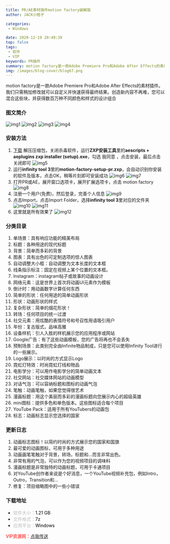 ```yaml
---
title: PR/AE素材插件motion factory破解版
author: JACK小桔子

categories: 
 - Windows

date: 2020-12-19 20:49:39
top: false
tags: 
 - 软件
 - VIP
keywords: PR插件
summary: motion factory是一款Adobe Premiere Pro和Adobe After Effects的素材插件。我们只需稍加修改就可以自定义并快速获得最终结果。创造新内容不再难，您可以混合这些块，并获得数百万种不同颜色和样式的设计组合
img: /images/blog-cover/blog67.png
---
```

motion factory是一款Adobe Premiere Pro和Adobe After Effects的素材插件。我们只需稍加修改就可以自定义并快速获得最终结果。创造新内容不再难，您可以混合这些块，并获得数百万种不同颜色和样式的设计组合

### 图文简介
![img1](/images/blog/blog67/img1.png "© JACK小桔子")
![img2](/images/blog/blog67/img2.png "© JACK小桔子")
![img3](/images/blog/blog67/img3.png "© JACK小桔子")
![img4](/images/blog/blog67/img4.png "© JACK小桔子")

### 安装方法
1. [下载](/2020/12/19/blog67/#下载地址) 解压压缩包，关闭杀毒软件，运行**ZXP安装工具**里的**aescripts + aeplugins zxp installer (setup).exe**，勾选 我同意 ，点击安装，最后点击关闭即可
![img5](/images/blog/blog67/img5.png "© JACK小桔子")
2. 运行**infinity tool 3**里的**motion-factory-setup-pr.zxp**，会自动识别你安装的软件及版本，点击OK，稍等片刻即可安装成功
![img6](/images/blog/blog67/img6.png "© JACK小桔子")
![img7](/images/blog/blog67/img7.png "© JACK小桔子")
3. 打开PR或AE，展开窗口选项卡，展开扩展选项卡，点击 motion factory
![img8](/images/blog/blog67/img8.png "© JACK小桔子")
4. 注册一个用户(免费)，然后登录，完善个人信息
![img9](/images/blog/blog67/img9.png "© JACK小桔子")
5. 点击Import，点击Import Folder，选择**infinity tool 3**里对应的文件夹
![img10](/images/blog/blog67/img10.png "© JACK小桔子")
![img11](/images/blog/blog67/img11.png "© JACK小桔子")
6. 这里就是所有效果了
![img12](/images/blog/blog67/img12.png "© JACK小桔子")

### 分类目录
1. 单场景：具有响应功能的精美布局
2. 标题：各种用途的现代标题
3. 背景：简单而多彩的背景
4. 图表：具有出色的可定制选项的惊人图表
5. 自动调整大小框：自动调整为文本长度的文本框
6. 线条指示标注：固定在视频上某个位置的文本框。
7. Instagram：instagram帖子或故事的动画设计
8. 网络元素：这是世界上首次将动画UI元素作为模板
9. 倒计时：用动画数字计算任何东西
10. 简单的形状：任何用途的简单动画形状
11. 形状：动画形状的样式
12. 复杂形状：简单的烟花形状！
13. 转场：任何项目的统一过渡
14. 社交元素：用炫酷的表情符号和号召性用语吸引用户
15. 年份：复古版式，品味高雅
16. 设备样机：引人入胜的样机展示您的应用程序或网站
17. Google广告：有了这些动画模板，您的广告将再也不会丢失
18. 预制场景：此类别完全由Infinite物品制成，只是您可以使用Infinity Tool进行的一些展示。
19. Logo展示：以时尚的方式显示Logo
20. 霓虹灯特效：时尚霓虹灯线和物品
21. 电影学分：可以用作电影学分的简单动画文本
22. 社交网站：社交媒体网站的动画模型
23. 对话气泡：可以容纳标题和图标的动画气泡
24. 笔触：动画笔触，如果您觉得很艺术
25. 漫画标题：用这个美丽而多彩的漫画标题向您展示内心的超级英雄
26. mini图标：提供多色和单色版本。这些图标适合每个项目
27. YouTube Pack：适用于所有YouTubers的动画包
28. 标志：动画标志显示您选择的国家

### 更新日志
1. 动画标志图标！以简约时尚的方式展示您的国家和国旗
2. 最可爱的动画图标，可用于多种用途
3. 动画画笔笔触对于背景，转场，标题和…而言非常出色。
4. 非常有用的气泡，可以作为您的视频项目的调味料
5. 漫画标题是非常独特的动画标题，可用于卡通项目
6. 对YouTube创作者来说是个好消息，一个YouTube视频补充包，例如Intro，Outro，Transition和…
7. 修复：项目缩略图中的一些小错误

### 下载地址
* <font color = #bcbcbc>软件大小：</font><font color = #000000>1.21 GB</font>
* <font color = #bcbcbc>文件格式：</font><font color = #000000>7z</font>
* <font color = #bcbcbc>应用平台：</font><font color = #000000>Windows</font>

<font color = #ff0000>VIP资源网：</font>[点我传送](https://vipxjz.vercel.app/2020/12/19/motion-factory/)